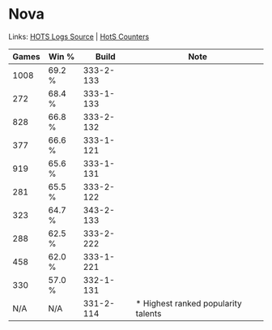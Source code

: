 # Nova

Links: [HOTS Logs Source](https://www.hotslogs.com/Sitewide/HeroDetails?Hero=Nova) | [HotS Counters](http://hotscounters.com/#/hero/Nova)

Games  | Win %  | Build     | Note
-----  | -----  | -----     | ----
1008   | 69.2 % | 333-2-133 | 
272    | 68.4 % | 333-1-133 | 
828    | 66.8 % | 333-2-132 | 
377    | 66.6 % | 333-1-121 | 
919    | 65.6 % | 333-1-131 | 
281    | 65.5 % | 333-2-122 | 
323    | 64.7 % | 343-2-133 | 
288    | 62.5 % | 333-2-222 | 
458    | 62.0 % | 333-1-221 | 
330    | 57.0 % | 332-1-131 | 
N/A    | N/A    | 331-2-114 | * Highest ranked popularity talents
